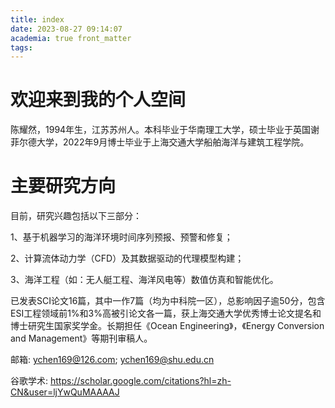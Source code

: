 ```yaml
---
title: index
date: 2023-08-27 09:14:07
academia: true front_matter
tags:
---
```


# 欢迎来到我的个人空间

陈耀然，1994年生，江苏苏州人。本科毕业于华南理工大学，硕士毕业于英国谢菲尔德大学，2022年9月博士毕业于上海交通大学船舶海洋与建筑工程学院。

# 主要研究方向
目前，研究兴趣包括以下三部分：

1、基于机器学习的海洋环境时间序列预报、预警和修复；

2、计算流体动力学（CFD）及其数据驱动的代理模型构建；

3、海洋工程（如：无人艇工程、海洋风电等）数值仿真和智能优化。

已发表SCI论文16篇，其中一作7篇（均为中科院一区），总影响因子逾50分，包含ESI工程领域前1%和3%高被引论文各一篇，获上海交通大学优秀博士论文提名和博士研究生国家奖学金。长期担任《Ocean Engineering》，《Energy Conversion and Management》等期刊审稿人。

邮箱: ychen169@126.com; ychen169@shu.edu.cn

谷歌学术: https://scholar.google.com/citations?hl=zh-CN&user=ljYwQuMAAAAJ



